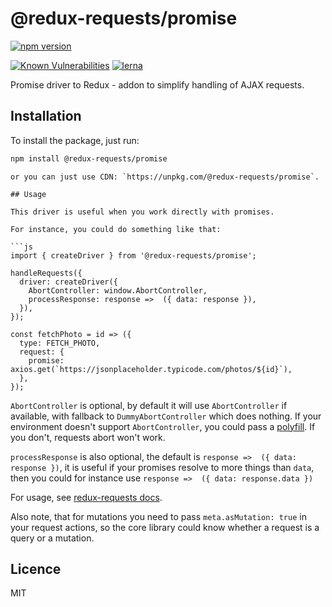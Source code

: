 # @redux-requests/promise

[![npm version](https://badge.fury.io/js/%40redux-requests%2Fpromise.svg)](https://badge.fury.io/js/%40redux-requests%2Fpromise)
<!-- [![Build Status](https://travis-ci.org/klis87/redux-saga-requests.svg?branch=master)](https://travis-ci.org/klis87/redux-saga-requests)
[![Coverage Status](https://coveralls.io/repos/github/klis87/redux-saga-requests/badge.svg?branch=master)](https://coveralls.io/github/klis87/redux-saga-requests?branch=master) -->
[![Known Vulnerabilities](https://snyk.io/test/github/klis87/redux-requests/badge.svg)](https://snyk.io/test/github/klis87/redux-requests)
[![lerna](https://img.shields.io/badge/maintained%20with-lerna-cc00ff.svg)](https://lernajs.io/)

Promise driver to Redux - addon to simplify handling of AJAX requests.

## Installation

To install the package, just run:

```bash
npm install @redux-requests/promise
```
```
or you can just use CDN: `https://unpkg.com/@redux-requests/promise`.

## Usage

This driver is useful when you work directly with promises.

For instance, you could do something like that:

```js
import { createDriver } from '@redux-requests/promise';

handleRequests({
  driver: createDriver({
    AbortController: window.AbortController,
    processResponse: response =>  ({ data: response }),
  }),
});

const fetchPhoto = id => ({
  type: FETCH_PHOTO,
  request: {
    promise: axios.get(`https://jsonplaceholder.typicode.com/photos/${id}`),
  },
});
```

`AbortController` is optional, by default it will use `AbortController` if available,
with fallback to `DummyAbortController` which does nothing. If your environment doesn't
support `AbortController`, you could pass a [polyfill](https://github.com/mo/abortcontroller-polyfill).
If you don't, requests abort won't work.

`processResponse` is also optional, the default is `response =>  ({ data: response })`,
it is useful if your promises resolve to more things than `data`, then you could for instance use
`response =>  ({ data: response.data })`

For usage, see [redux-requests docs](https://github.com/klis87/redux-requests).

Also note, that for mutations you need to pass `meta.asMutation: true` in your request actions,
so the core library could know whether a request is a query or a mutation.

## Licence

MIT
